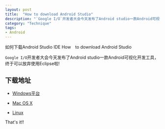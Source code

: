 ```yaml
---
layout: post
title:  "How to download Android Studio"
description: "`Google I/O`开发者大会今天发布了Android studio一款Android可视化开发工具，终于可以放弃使用Eclipse啦!如何下载Android Studio IDE "
category: "Technique"
tags:
- Android
---
```



如何下载Android Studio IDE 
How　to download Android Studio

`Google I/O`开发者大会今天发布了Android studio一款Android可视化开发工具，终于可以放弃使用Eclipse啦!


## 下载地址



- [Windows平台](http://dl.google.com/android/studio/android-studio-bundle-130.677228-windows.exe)

- [Mac OS X](http://dl.google.com/android/studio/android-studio-bundle-130.677228-mac.dmg)

- [Linux](http://dl.google.com/android/studio/android-studio-bundle-130.677228-linux.tgz)



That's it!!
